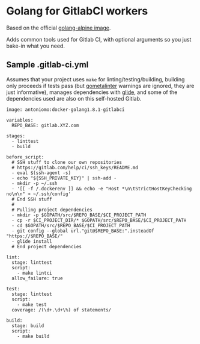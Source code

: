 # Golang for GitlabCI workers

Based on the official [golang-alpine
image](https://github.com/docker-library/golang/tree/master/1.8/alpine).

Adds common tools used for Gitlab CI, with optional arguments so you just
bake-in what you need.

## Sample .gitlab-ci.yml

Assumes that your project uses `make` for linting/testing/building, building
only proceeds if tests pass (but
[gometalinter](https://github.com/alecthomas/gometalinter) warnings are ignored,
they are just informative), manages dependencies with
[glide](https://github.com/Masterminds/glide), and some of the dependencies used
are also on this self-hosted Gitlab.

```
image: antoniomo:docker-golang1.8.1-gitlabci

variables:
  REPO_BASE: gitlab.XYZ.com

stages:
  - linttest
  - build

before_script:
  # SSH stuff to clone our own repositories
  # https://gitlab.com/help/ci/ssh_keys/README.md
  - eval $(ssh-agent -s)
  - echo "${SSH_PRIVATE_KEY}" | ssh-add -
  - mkdir -p ~/.ssh
  - '[[ -f /.dockerenv ]] && echo -e "Host *\n\tStrictHostKeyChecking no\n\n" > ~/.ssh/config'
  # End SSH stuff
  #
  # Pulling project dependencies
  - mkdir -p $GOPATH/src/$REPO_BASE/$CI_PROJECT_PATH
  - cp -r $CI_PROJECT_DIR/* $GOPATH/src/$REPO_BASE/$CI_PROJECT_PATH
  - cd $GOPATH/src/$REPO_BASE/$CI_PROJECT_PATH
  - git config --global url."git@$REPO_BASE:".insteadOf "https://$REPO_BASE/"
  - glide install
  # End project dependencies

lint:
  stage: linttest
  script:
    - make lintci
  allow_failure: true

test:
  stage: linttest
  script:
    - make test
  coverage: /(\d+.\d+\%) of statements/

build:
  stage: build
  script:
    - make build
```
